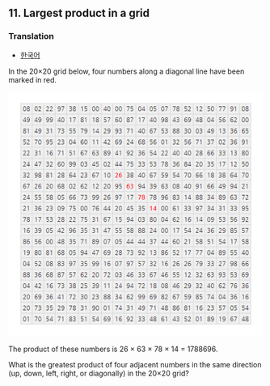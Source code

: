 ## 11. Largest product in a grid

### Translation
* [한국어](./translation-ko.md)

In the 20&times;20 grid below, four numbers along a diagonal line have been marked in red.

<p align="center">
  <img
    src="./grid.png"
    alt="08 02 22 97 38 15 00 40 00 75 04 05 07 78 52 12 50 77 91 08<br>
49 49 99 40 17 81 18 57 60 87 17 40 98 43 69 48 04 56 62 00<br>
81 49 31 73 55 79 14 29 93 71 40 67 53 88 30 03 49 13 36 65<br>
52 70 95 23 04 60 11 42 69 24 68 56 01 32 56 71 37 02 36 91<br>
22 31 16 71 51 67 63 89 41 92 36 54 22 40 40 28 66 33 13 80<br>
24 47 32 60 99 03 45 02 44 75 33 53 78 36 84 20 35 17 12 50<br>
32 98 81 28 64 23 67 10 <strong>26</strong> 38 40 67 59 54 70 66 18 38 64 70<br>
67 26 20 68 02 62 12 20 95 <strong>63</strong> 94 39 63 08 40 91 66 49 94 21<br>
24 55 58 05 66 73 99 26 97 17 <strong>78</strong> 78 96 83 14 88 34 89 63 72<br>
21 36 23 09 75 00 76 44 20 45 35 <strong>14</strong> 00 61 33 97 34 31 33 95<br>
78 17 53 28 22 75 31 67 15 94 03 80 04 62 16 14 09 53 56 92<br>
16 39 05 42 96 35 31 47 55 58 88 24 00 17 54 24 36 29 85 57<br>
86 56 00 48 35 71 89 07 05 44 44 37 44 60 21 58 51 54 17 58<br>
19 80 81 68 05 94 47 69 28 73 92 13 86 52 17 77 04 89 55 40<br>
04 52 08 83 97 35 99 16 07 97 57 32 16 26 26 79 33 27 98 66<br>
88 36 68 87 57 62 20 72 03 46 33 67 46 55 12 32 63 93 53 69<br>
04 42 16 73 38 25 39 11 24 94 72 18 08 46 29 32 40 62 76 36<br>
20 69 36 41 72 30 23 88 34 62 99 69 82 67 59 85 74 04 36 16<br>
20 73 35 29 78 31 90 01 74 31 49 71 48 86 81 16 23 57 05 54<br>
01 70 54 71 83 51 54 69 16 92 33 48 61 43 52 01 89 19 67 48"
  >
</p>

The product of these numbers is 26 &times; 63 &times; 78 &times; 14 = 1788696.

What is the greatest product of four adjacent numbers in the same direction (up, down, left, right, or diagonally) in the 20&times;20 grid?
